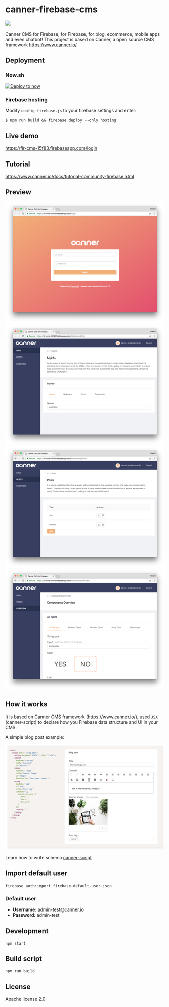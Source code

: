 # canner-firebase-cms

[![](https://img.shields.io/gitter/room/nwjs/nw.js.svg)](https://gitter.im/Canner/CannerCMS?utm_source=share-link&utm_medium=link&utm_campaign=share-link)

Canner CMS for Firebase, for Firebase, for blog, ecommerce, mobile apps and even chatbot! This project is based on Canner, a open source CMS framework  https://www.canner.io/

## Deployment

### Now.sh

[![Deploy to now](https://deploy.now.sh/static/button.svg)](https://deploy.now.sh/?repo=https://github.com/canner/canner-firebase-cms)

### Firebase hosting

Modify `config-firebase.js` to your firebase settings and enter:

```
$ npm run build && firebase deploy --only hosting
```

## Live demo

https://fir-cms-15f83.firebaseapp.com/login

## Tutorial

https://www.canner.io/docs/tutorial-community-firebase.html

## Preview

![preview](./preview/1.png)
![preview](./preview/2.png)
![preview](./preview/3.png)
![preview](./preview/4.png)

## How it works

It is based on Canner CMS framework (https://www.canner.io/), used `JSX` (canner-script) to declare how you Firebase data structure and UI in your CMS.

A simple blog post example:

![preview](./preview/syntax.png)


Learn how to write schema [canner-script](https://www.canner.io/docs/guides-writing-schema.html)

## Import default user

```
firebase auth:import firebase-default-user.json
```

### Default user

- **Username:** admin-test@canner.io
- **Password:** admin-test

## Development

```
npm start
```

## Build script

```
npm run build
```

## License

Apache license 2.0